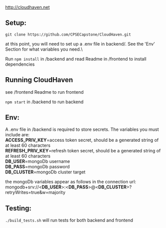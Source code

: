 http://cloudhaven.net

## Setup:
`git clone https://github.com/CPSECapstone/CloudHaven.git`

at this point, you will need to set up a .env file in backend/. See the 'Env' Section for what variables you need.\

Run `npm install` in /backend and read Readme in /frontend to install dependencies

## Running CloudHaven
see /frontend Readme to run frontend

`npm start` in /backend to run backend

## Env:
A .env file in /backend is required to store secrets. The variables you must include are:  
**ACCESS_PRIV_KEY**=access token secret, should be a generated string of at least 60 characters  
**REFRESH_PRIV_KEY**=refresh token secret, should be a generated string of at least 60 characters  
**DB_USER**=mongoDb username  
**DB_PASS**=mongoDb password  
**DB_CLUSTER**=mongoDb cluster target

the mongoDb variables appear as follows in the connection url: mongodb+srv://<**DB_USER**>:<**DB_PASS**>@<**DB_CLUSTER**>?retryWrites=true&w=majority

## Testing:
`./build_tests.sh` will run tests for both backend and frontend